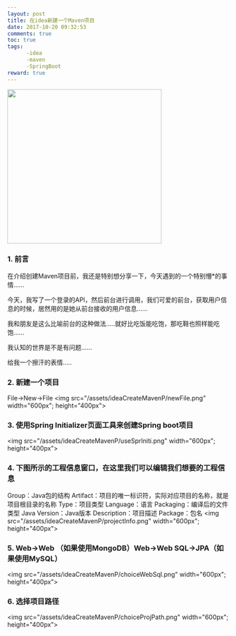 ```yaml
---
layout: post
title: 在idea新建一个Maven项目
date: 2017-10-20 09:32:53
comments: true
toc: true
tags:
      -idea
      -maven
      -SpringBoot
reward: true
---
```


<p><img src="/assets/ideaCreateMavenP/titlePic.png" width="350px" height="350px"></p>

### 1. 前言

在介绍创建Maven项目前，我还是特别想分享一下，今天遇到的一个特别懵*的事情......

<!-- more -->

今天，我写了一个登录的API，然后前台进行调用，我们可爱的前台，获取用户信息的时候，居然用的是她从前台接收的用户信息......

我和朋友是这么比喻前台的这种做法.....就好比吃饭能吃饱，那吃鞋也照样能吃饱......

我认知的世界是不是有问题......

给我一个擦汗的表情.....

### 2. 新建一个项目
File->New->File
<img src="/assets/ideaCreateMavenP/newFile.png" width="600px"; height="400px">

### 3. 使用Spring Initializer页面工具来创建Spring boot项目
<img src="/assets/ideaCreateMavenP/useSprIniti.png" width="600px"; height="400px">

### 4. 下图所示的工程信息窗口，在这里我们可以编辑我们想要的工程信息
Group：Java包的结构
Artifact：项目的唯一标识符，实际对应项目的名称，就是项目根目录的名称
Type：项目类型
Language：语言
Packaging：编译后的文件类型
Java Version：Java版本
Description：项目描述
Package：包名
<img src="/assets/ideaCreateMavenP/projectInfo.png" width="600px"; height="400px">


### 5. Web->Web （如果使用MongoDB）Web->Web SQL->JPA（如果使用MySQL）
<img src="/assets/ideaCreateMavenP/choiceWebSql.png" width="600px"; height="400px">

### 6. 选择项目路径
<img src="/assets/ideaCreateMavenP/choiceProjPath.png" width="600px"; height="400px">
